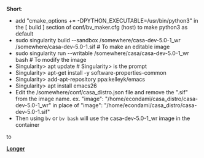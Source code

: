 
**Short**:
  - add "cmake_options += -DPYTHON_EXECUTABLE=/usr/bin/python3" in the [ build ] section of conf/bv_maker.cfg (host) to make python3 as default  
  - sudo singularity build --sandbox /somewhere/casa-dev-5.0-1_wr /somewhere/casa-dev-5.0-1.sif # To make an editable image
  - sudo singularity run --writable /somewhere/casa/casa-dev-5.0-1_wr bash # To modify the image
  - Singularity> apt update  # Singularity> is the prompt
  - Singularity> apt-get install -y software-properties-common
  - Singularity> add-apt-repository ppa:kelleyk/emacs
  - Singularity> apt install emacs26
  - Edit the /somewhere/conf/casa_distro.json file and remove the ".sif" from the image name. ex. "image": "/home/econdami/casa_distro/casa-dev-5.0-1_wr" in place of "image": "/home/econdami/casa_distro/casa-dev-5.0-1.sif"
  - Then using `bv` or `bv bash` will use the casa-dev-5.0-1_wr image in the container



to 

**[Longer](https://brainvisa.info/web/download.html)**
